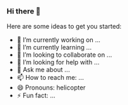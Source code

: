 ### Hi there 👋


Here are some ideas to get you started:

- 🔭 I’m currently working on ...
- 🌱 I’m currently learning ...
- 👯 I’m looking to collaborate on ...
- 🤔 I’m looking for help with ...
- 💬 Ask me about ...
- 📫 How to reach me: ...
- 😄 Pronouns: helicopter
- ⚡ Fun fact: ...
<div align="center">
  <a href="https://github.com/AshnOne%22%3E
  <img height="130em" src="https://github-readme-stats.vercel.app/api?username=AshnOne&show_icons=true&theme=dracula&include_all_commits=true&count_private=true%22/%3E
  <img height="130em" src="https://github-readme-stats.vercel.app/api/top-langs/?username=AshnOne&layout=compact&langs_count=7&theme=dracula%22/%3E
</div>
